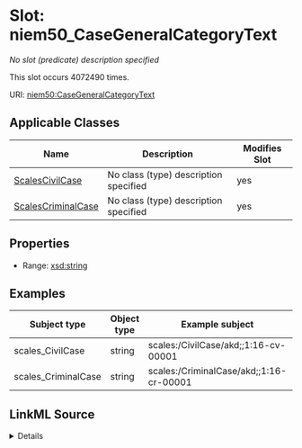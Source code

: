 

# Slot: niem50_CaseGeneralCategoryText


_No slot (predicate) description specified_






This slot occurs 4072490 times.


URI: [niem50:CaseGeneralCategoryText](http://release.niem.gov/niem/niem-core/5.0/CaseGeneralCategoryText)



<!-- no inheritance hierarchy -->





## Applicable Classes

| Name | Description | Modifies Slot |
| --- | --- | --- |
| [ScalesCivilCase](../classes/ScalesCivilCase.md) | No class (type) description specified |  yes  |
| [ScalesCriminalCase](../classes/ScalesCriminalCase.md) | No class (type) description specified |  yes  |







## Properties

* Range: [xsd:string](http://www.w3.org/2001/XMLSchema#string)






## Examples

| Subject type | Object type | Example subject | Example object | Occurrences |
| --- | --- | --- | --- | --- |
| scales_CivilCase | string | scales:/CivilCase/akd;;1:16-cv-00001 | civil | 1795343 |
| scales_CriminalCase | string | scales:/CriminalCase/akd;;1:16-cr-00001 | criminal | 2277147 |




## LinkML Source

<details>

```yaml
name: niem50_CaseGeneralCategoryText
annotations:
  count:
    tag: count
    value: 4072490
description: No slot (predicate) description specified
examples:
- object:
    example_object: civil
    example_object_type: string
    example_predicate: niem50:CaseGeneralCategoryText
    example_subject: scales:/CivilCase/akd;;1:16-cv-00001
    example_subject_type: scales_CivilCase
- object:
    example_object: criminal
    example_object_type: string
    example_predicate: niem50:CaseGeneralCategoryText
    example_subject: scales:/CriminalCase/akd;;1:16-cr-00001
    example_subject_type: scales_CriminalCase
from_schema: scales-kg
rank: 1000
slot_uri: niem50:CaseGeneralCategoryText
alias: niem50_CaseGeneralCategoryText
domain_of:
- scales_CivilCase
- scales_CriminalCase
range: string

```
</details>